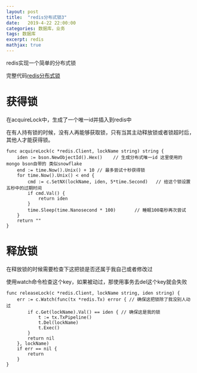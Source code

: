 ```yaml
---
layout: post
title:  "redis分布式锁3"
date:   2019-4-22 22:00:00
categories: 数据库，业务
tags: 数据库
excerpt: redis
mathjax: true
---
```


redis实现一个简单的分布式锁

完整代码[redis分布式锁](https://github.com/daysleep666/someproject/blob/master/sql/redis/lock/main.go)

# **获得锁**

在acquireLock中，生成了一个唯一id并插入到redis中

在有人持有锁的时候，没有人再能够获取锁，只有当其主动释放锁或者锁超时后，其他人才能获得锁。

```
func acquireLock(c *redis.Client, lockName string) string {
	iden := bson.NewObjectId().Hex()    // 生成分布式唯一id 这里使用的mongo bson自带的 类似snowflake
	end := time.Now().Unix() + 10 // 最多尝试十秒获得锁
	for time.Now().Unix() < end {
		cmd := c.SetNX(lockName, iden, 5*time.Second)   // 给这个锁设置五秒中的过期时间
		if cmd.Val() {
			return iden
		}
		time.Sleep(time.Nanosecond * 100)       // 睡眠100毫秒再次尝试
	}
	return ""
}
```

# **释放锁**

在释放锁的时候需要检查下这把锁是否还属于我自己或者修改过

使用watch命令检查这个key，如果被动过，那使用事务去del这个key就会失败

```
func releaseLock(c *redis.Client, lockName string, iden string) {
	err := c.Watch(func(tx *redis.Tx) error { // 确保这把锁除了我没别人动过
		if c.Get(lockName).Val() == iden { // 确保这是我的锁
			t := tx.TxPipeline()
			t.Del(lockName)
			t.Exec()
		}
		return nil
	}, lockName)
	if err == nil {
		return
	}
}

```
